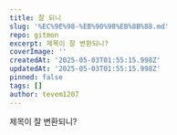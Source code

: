 ```yaml
---
title: 잘 되니
slug: '%EC%9E%98-%EB%90%98%EB%8B%88.md'
repo: gitmon
excerpt: 제목이 잘 변환되니?
coverImage: ''
createdAt: '2025-05-03T01:55:15.998Z'
updatedAt: '2025-05-03T01:55:15.998Z'
pinned: false
tags: []
author: tevem1207
---
```

제목이 잘 변환되니?
